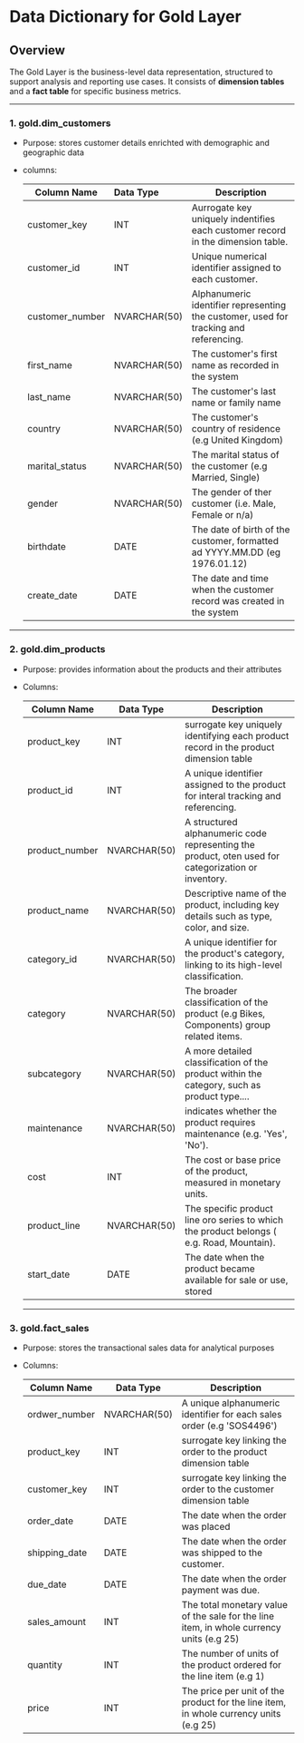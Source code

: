 # Data Dictionary for Gold Layer

## Overview

The Gold Layer is the business-level data representation, structured to support analysis and reporting use cases.
It consists of **dimension tables** and a **fact table** for specific business metrics.

---

### 1. gold.dim_customers
- Purpose: stores customer details enrichted with demographic and geographic data
- columns:
  
  | **Column Name**  | **Data Type** |   **Description** |  
  |----------------- | :------------- | ------------------|
  | customer_key     | INT | Aurrogate key uniquely indentifies each customer record in the dimension table.
  | customer_id      | INT | Unique numerical identifier assigned to each customer.
  | customer_number  | NVARCHAR(50) | Alphanumeric identifier representing the customer, used for tracking and referencing.
  |  first_name      | NVARCHAR(50) | The customer's first name as recorded in the system
  | last_name        | NVARCHAR(50) | The customer's last name or family name
  | country          | NVARCHAR(50) | The customer's country of residence (e.g United Kingdom)
  | marital_status   | NVARCHAR(50) | The marital status of the customer (e.g Married, Single)
  | gender   | NVARCHAR(50) | The gender of ther customer (i.e. Male, Female or n/a)
  |birthdate | DATE | The date of birth of the customer, formatted ad YYYY.MM.DD (eg 1976.01.12)
  |create_date | DATE | The date and time when the customer record was created in the system

---

  ### 2. gold.dim_products
  - Purpose: provides information about the products and their attributes
  - Columns:

    | **Column Name** | **Data Type** |  **Description**  |  
    |-----------------|----| ---|
    product_key | INT | surrogate key uniquely identifying each product record in the product dimension table
    product_id |INT | A unique identifier assigned to the product for interal tracking and referencing.
    product_number | NVARCHAR(50) | A structured alphanumeric code representing the product, oten used for categorization or inventory.
    product_name | NVARCHAR(50) | Descriptive name of the product, including key details such as type, color, and size.
    category_id | NVARCHAR(50) | A unique identifier for the product's category, linking to its high-level classification.
    category | NVARCHAR(50) | The broader classification of the product (e.g Bikes, Components) group related items.
    subcategory | NVARCHAR(50) | A more detailed classification of the product within the category, such  as product type....
    maintenance | NVARCHAR(50) | indicates whether the product requires maintenance (e.g. 'Yes', 'No').
    cost | INT | The cost or base price of the product, measured in monetary units.
    product_line | NVARCHAR(50) | The specific product line oro series to which the product belongs ( e.g. Road, Mountain).
    start_date | DATE | The date when the product became available for sale or use, stored

    ---

  ### 3. gold.fact_sales
  - Purpose: stores the transactional sales data for analytical purposes
  - Columns:

    |**Column Name** | **Data Type** |  **Description** |
    |---    |---- |-------|
    ordwer_number | NVARCHAR(50) | A unique alphanumeric identifier for each sales order (e.g 'SOS4496')
    product_key |INT | surrogate key linking the order to the product dimension table
    customer_key | INT | surrogate key linking the order to the customer dimension table
    order_date | DATE | The date when the order was placed
    shipping_date | DATE | The date when the order was shipped to the customer.
    due_date | DATE | The date when the order payment was due.
    sales_amount |INT | The total monetary value of the sale for the line item, in whole currency units (e.g 25)
    quantity | INT | The number of units of the product ordered for the line item (e.g 1)
    price | INT | The price per unit of the product for the line item, in whole currency units (e.g 25)
